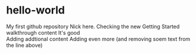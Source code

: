 # hello-world
My first github repository
Nick here. Checking the new Getting Started walkthrough content
It's good  
Adding addtional content
Adding even more (and removing soem text from the line above)
